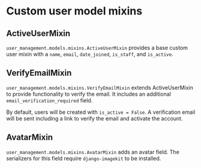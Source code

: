 # Custom user model mixins

##  ActiveUserMixin

`user_management.models.mixins.ActiveUserMixin` provides a base custom user
mixin with a `name`, `email`, `date_joined`, `is_staff`, and `is_active`.

##  VerifyEmailMixin

`user_management.models.mixins.VerifyEmailMixin` extends ActiveUserMixin to
provide functionality to verify the email. It includes an additional
`email_verification_required` field.

By default, users will be created with `is_active = False`. A verification email
will be sent including a link to verify the email and activate the account.

##  AvatarMixin

`user_management.models.mixins.AvatarMixin` adds an avatar field. The
serializers for this field require `django-imagekit` to be installed.
